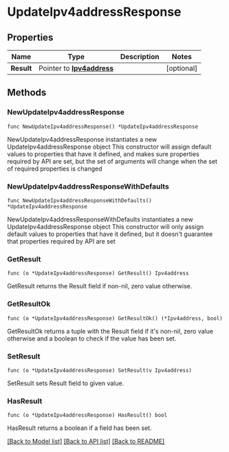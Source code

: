 # UpdateIpv4addressResponse

## Properties

Name | Type | Description | Notes
------------ | ------------- | ------------- | -------------
**Result** | Pointer to [**Ipv4address**](Ipv4address.md) |  | [optional] 

## Methods

### NewUpdateIpv4addressResponse

`func NewUpdateIpv4addressResponse() *UpdateIpv4addressResponse`

NewUpdateIpv4addressResponse instantiates a new UpdateIpv4addressResponse object
This constructor will assign default values to properties that have it defined,
and makes sure properties required by API are set, but the set of arguments
will change when the set of required properties is changed

### NewUpdateIpv4addressResponseWithDefaults

`func NewUpdateIpv4addressResponseWithDefaults() *UpdateIpv4addressResponse`

NewUpdateIpv4addressResponseWithDefaults instantiates a new UpdateIpv4addressResponse object
This constructor will only assign default values to properties that have it defined,
but it doesn't guarantee that properties required by API are set

### GetResult

`func (o *UpdateIpv4addressResponse) GetResult() Ipv4address`

GetResult returns the Result field if non-nil, zero value otherwise.

### GetResultOk

`func (o *UpdateIpv4addressResponse) GetResultOk() (*Ipv4address, bool)`

GetResultOk returns a tuple with the Result field if it's non-nil, zero value otherwise
and a boolean to check if the value has been set.

### SetResult

`func (o *UpdateIpv4addressResponse) SetResult(v Ipv4address)`

SetResult sets Result field to given value.

### HasResult

`func (o *UpdateIpv4addressResponse) HasResult() bool`

HasResult returns a boolean if a field has been set.


[[Back to Model list]](../README.md#documentation-for-models) [[Back to API list]](../README.md#documentation-for-api-endpoints) [[Back to README]](../README.md)


